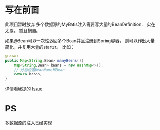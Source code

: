 # 写在前面
此项目暂时放弃
多个数据源的MyBatis注入需要写大量的BeanDefinition，
实在太累。
暂且搁置。

如果@Bean可以一次性返回多个Bean并且注册到Spring容器，
则可以作出大量简化，并复用大量的starter。
比如：
```java
@Beans
public Map<String,Bean> manyBeans(){
    Map<String,Bean> beans = new HashMap<>();
    // 分别设置BeanName和Bean
    return beans;
}
```

详情看我提的 [Issue](https://github.com/spring-projects/spring-boot/issues/14978)

# PS
多数据源的注入已经实现